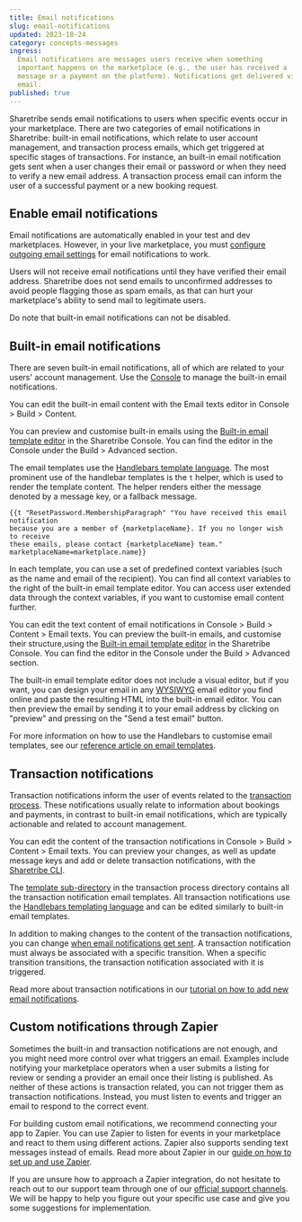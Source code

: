 ```yaml
---
title: Email notifications
slug: email-notifications
updated: 2023-10-24
category: concepts-messages
ingress:
  Email notifications are messages users receive when something
  important happens on the marketplace (e.g., the user has received a
  message or a payment on the platform). Notifications get delivered via
  email.
published: true
---
```


Sharetribe sends email notifications to users when specific events occur
in your marketplace. There are two categories of email notifications in
Sharetribe: built-in email notifications, which relate to user account
management, and transaction process emails, which get triggered at
specific stages of transactions. For instance, an built-in email
notification gets sent when a user changes their email or password or
when they need to verify a new email address. A transaction process
email can inform the user of a successful payment or a new booking
request.

## Enable email notifications

Email notifications are automatically enabled in your test and dev
marketplaces. However, in your live marketplace, you must
[configure outgoing email settings](/how-to/set-up-outgoing-email-settings/)
for email notifications to work.

Users will not receive email notifications until they have verified
their email address. Sharetribe does not send emails to unconfirmed
addresses to avoid people flagging those as spam emails, as that can
hurt your marketplace's ability to send mail to legitimate users.

Do note that built-in email notifications can not be disabled.

## Built-in email notifications

There are seven built-in email notifications, all of which are related
to your users' account management. Use the
[Console](https://console.sharetribe.com/) to manage the built-in email
notifications.

You can edit the built-in email content with the Email texts editor in
Console > Build > Content.

You can preview and customise built-in emails using the
[Built-in email template editor](https://console.sharetribe.com/advanced/email-templates)
in the Sharetribe Console. You can find the editor in the Console under
the Build > Advanced section.

<plan tier="extend" feature="The email template code editor"></plan>

The email templates use the
[Handlebars template language](/references/email-templates/#handlebars).
The most prominent use of the handlebar templates is the `t` helper,
which is used to render the template content. The helper renders either
the message denoted by a message key, or a fallback message.

```
{{t "ResetPassword.MembershipParagraph" "You have received this email notification
because you are a member of {marketplaceName}. If you no longer wish to receive
these emails, please contact {marketplaceName} team." marketplaceName=marketplace.name}}
```

In each template, you can use a set of predefined context variables
(such as the name and email of the recipient). You can find all context
variables to the right of the built-in email template editor. You can
access user extended data through the context variables, if you want to
customise email content further.

You can edit the text content of email notifications in Console >
Build > Content > Email texts. You can preview the built-in emails, and
customise their structure,using the
[Built-in email template editor](https://console.sharetribe.com/email-templates)
in the Sharetribe Console. You can find the editor in the Console under
the Build > Advanced section.

The built-in email template editor does not include a visual editor, but
if you want, you can design your email in any
[WYSIWYG](https://en.wikipedia.org/wiki/WYSIWYG) email editor you find
online and paste the resulting HTML into the built-in email editor. You
can then preview the email by sending it to your email address by
clicking on "preview" and pressing on the "Send a test email" button.

For more information on how to use the Handlebars to customise email
templates, see our
[reference article on email templates](/references/email-templates/#handlebars).

## Transaction notifications

Transaction notifications inform the user of events related to the
[transaction process](/concepts/transaction-process/). These
notifications usually relate to information about bookings and payments,
in contrast to built-in email notifications, which are typically
actionable and related to account management.

You can edit the content of the transaction notifications in Console >
Build > Content > Email texts. You can preview your changes, as well as
update message keys and add or delete transaction notifications, with
the
[Sharetribe CLI](/how-to/edit-transaction-process-with-sharetribe-cli/).

<plan tier="extend" feature="Customizing your transaction notifications"></plan>

The
[template sub-directory](https://github.com/sharetribe/sharetribe-example-processes/tree/master/default-booking/templates)
in the transaction process directory contains all the transaction
notification email templates. All transaction notifications use the
[Handlebars templating language](/references/email-templates/#handlebars)
and can be edited similarly to built-in email templates.

In addition to making changes to the content of the transaction
notifications, you can change
[when email notifications get sent](/references/transaction-process-time-expressions/).
A transaction notification must always be associated with a specific
transition. When a specific transition transitions, the transaction
notification associated with it is triggered.

Read more about transaction notifications in our
[tutorial on how to add new email notifications](/tutorial/add-new-email-notification/).

## Custom notifications through Zapier

Sometimes the built-in and transaction notifications are not enough, and
you might need more control over what triggers an email. Examples
include notifying your marketplace operators when a user submits a
listing for review or sending a provider an email once their listing is
published. As neither of these actions is transaction related, you can
not trigger them as transaction notifications. Instead, you must listen
to events and trigger an email to respond to the correct event.

For building custom email notifications, we recommend connecting your
app to Zapier. You can use Zapier to listen for events in your
marketplace and react to them using different actions. Zapier also
supports sending text messages instead of emails. Read more about Zapier
in our
[guide on how to set up and use Zapier](/how-to/set-up-and-use-zapier/).

If you are unsure how to approach a Zapier integration, do not hesitate
to reach out to our support team through one of our
[official support channels](https://www.sharetribe.com/help/en/). We
will be happy to help you figure out your specific use case and give you
some suggestions for implementation.
